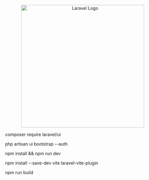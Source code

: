 <p align="center"><a href="https://laravel.com" target="_blank"><img src="https://raw.githubusercontent.com/laravel/art/master/logo-lockup/5%20SVG/2%20CMYK/1%20Full%20Color/laravel-logolockup-cmyk-red.svg" width="400" alt="Laravel Logo"></a></p>

<p>composer require laravel/ui</p>
<p>php artisan ui bootstrap --auth</p>
<p>npm install && npm run dev</p>

<p>npm install --save-dev vite laravel-vite-plugin</p>
<p>npm run build</p>